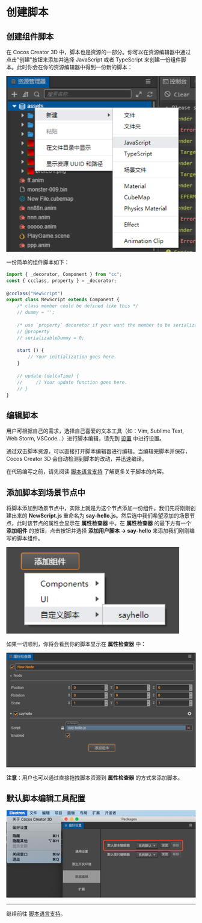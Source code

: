 
# 创建脚本

## 创建组件脚本

在 Cocos Creator 3D 中，脚本也是资源的一部分。你可以在资源编辑器中通过点击"创建"按钮来添加并选择 JavaScript 或者 TypeScript 来创建一份组件脚本。此时你会在你的资源编辑器中得到一份新的脚本：

![create-script](setup/create-script.png)

一份简单的组件脚本如下：

```JavaScript
import { _decorator, Component } from "cc";
const { ccclass, property } = _decorator;

@ccclass("NewScript")
export class NewScript extends Component {
    /* class member could be defined like this */
    // dummy = '';

    /* use `property` decorator if your want the member to be serializable */
    // @property
    // serializableDummy = 0;

    start () {
        // Your initialization goes here.
    }

    // update (deltaTime) {
    //     // Your update function goes here.
    // }
}
```

## 编辑脚本

用户可根据自己的需求，选择自己喜爱的文本工具（如：Vim, Sublime Text, Web Storm, VSCode...）进行脚本编辑，请先到 [设置](#默认脚本编辑工具配置) 中进行设置。

通过双击脚本资源，可以直接打开脚本编辑器进行编辑。当编辑完脚本并保存，Cocos Creator 3D 会自动检测到脚本的改动，并迅速编译。

在代码编写之前，请先阅读 [脚本语言支持](basic.md) 了解更多关于脚本的内容。

## 添加脚本到场景节点中

将脚本添加到场景节点中，实际上就是为这个节点添加一份组件。我们先将刚刚创建出来的 **NewScript.js** 重命名为 **say-hello.js**。然后选中我们希望添加的场景节点，此时该节点的属性会显示在 **属性检查器** 中。在 **属性检查器** 的最下方有一个 **添加组件**  的按钮，点击按钮并选择 **添加用户脚本 -> say-hello** 来添加我们刚刚编写的脚本组件。

![add-script](setup/add-script.png)

如果一切顺利，你将会看到你的脚本显示在 **属性检查器** 中：

![script-in-properties](setup/script-in-inspector.png)

**注意**：用户也可以通过直接拖拽脚本资源到 **属性检查器** 的方式来添加脚本。

## 默认脚本编辑工具配置

![add-defaut-script-config](setup/add-defaut-script-config.png)

---

继续前往 [脚本语言支持](basic.md)。
